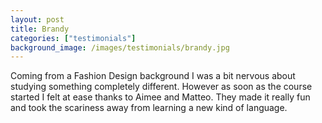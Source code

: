 ```yaml
---
layout: post
title: Brandy
categories: ["testimonials"]
background_image: /images/testimonials/brandy.jpg
---
```

 
Coming from a Fashion Design background I was a bit nervous about studying something completely different. However as soon as the course started I felt at ease thanks to Aimee and Matteo. They made it really fun and took the scariness away from learning a new kind of language.
